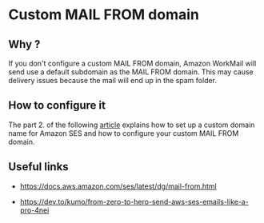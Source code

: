 # Custom MAIL FROM domain

## Why ?

If you don't configure a custom MAIL FROM domain, Amazon WorkMail will send use a default subdomain as the MAIL FROM domain. This may cause delivery issues because the mail will end up in the spam folder.

## How to configure it

The part 2. of the following [article](https://dev.to/kumo/from-zero-to-hero-send-aws-ses-emails-like-a-pro-4nei) explains how to set up a custom domain name for Amazon SES and how to configure your custom MAIL FROM domain.

## Useful links

- https://docs.aws.amazon.com/ses/latest/dg/mail-from.html

- https://dev.to/kumo/from-zero-to-hero-send-aws-ses-emails-like-a-pro-4nei
